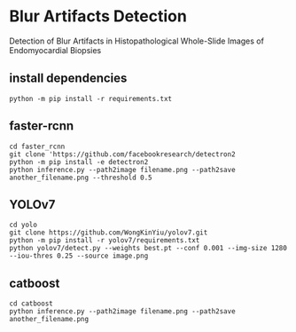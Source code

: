 # Blur Artifacts Detection 
Detection of Blur Artifacts in Histopathological Whole-Slide Images of Endomyocardial Biopsies

## install dependencies
```
python -m pip install -r requirements.txt
```

## faster-rcnn
```
cd faster_rcnn
git clone 'https://github.com/facebookresearch/detectron2
python -m pip install -e detectron2
python inference.py --path2image filename.png --path2save another_filename.png --threshold 0.5
```

## YOLOv7
```
cd yolo
git clone https://github.com/WongKinYiu/yolov7.git
python -m pip install -r yolov7/requirements.txt
python yolov7/detect.py --weights best.pt --conf 0.001 --img-size 1280 --iou-thres 0.25 --source image.png
```

## catboost
```
cd catboost
python inference.py --path2image filename.png --path2save another_filename.png
```

